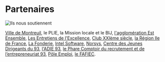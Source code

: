 Partenaires
=============

![Ils nous soutiennent](http://puu.sh/3djc3.png)

[Ville de Montreuil](http://montreuil.fr), le PLIE, la Mission locale et le BIJ, [l'agglomération Est Ensemble](http://www.est-ensemble.fr), [Les Entretiens de l'Excellence](http://www.lesentretiens.org), [Club XXIème siècle](http://www.21eme-siecle.org), [la Région Ile de France](http://www.iledefrance.fr), [La Fonderie](http://www.lafonderie-idf.fr), [Intel Software](http://intel-software-academic-program.com/contests/incubators/Intel_soutient_Simplon.pdf), [Norsys](http://www.norsys.fr), [Centre des Jeunes Dirigeants du 93](http://www.cjd93.net), [l'ADIE 93](http://www.adie.org/regions/ile-de-france), [le Phare Comptoir du recrutement et de l’entrepreneuriat 93](http://lephare-comptoir.org), [Pôle Emploi](http://www.pole-emploi.fr), [le FAFIEC](http://www.fafiec.fr).
